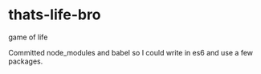 # thats-life-bro
game of life

Committed node_modules and babel so I could write in es6 and use a few packages.
